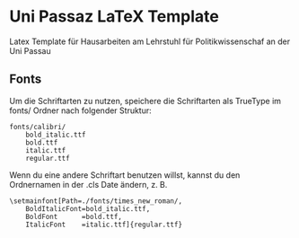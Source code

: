 # Uni Passaz LaTeX Template

Latex Template für Hausarbeiten am Lehrstuhl für Politikwissenschaf an der Uni Passau

## Fonts

Um die Schriftarten zu nutzen, speichere die Schriftarten als TrueType im fonts/ Ordner nach folgender Struktur:

```
fonts/calibri/
    bold_italic.ttf
    bold.ttf
    italic.ttf
    regular.ttf
```

Wenn du eine andere Schriftart benutzen willst, kannst du den Ordnernamen in der .cls Date ändern, z. B.

```
\setmainfont[Path=./fonts/times_new_roman/,
    BoldItalicFont=bold_italic.ttf,
    BoldFont      =bold.ttf,
    ItalicFont    =italic.ttf]{regular.ttf}
```
